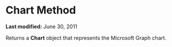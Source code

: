 
# Chart Method

 **Last modified:** June 30, 2011

Returns a  **Chart** object that represents the Microsoft Graph chart.
